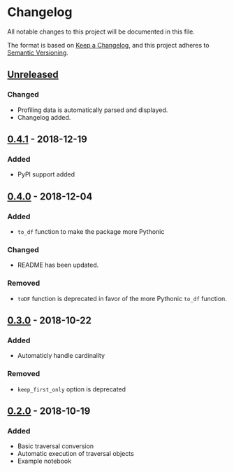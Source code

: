 # Changelog
All notable changes to this project will be documented in this file.

The format is based on [Keep a Changelog](https://keepachangelog.com/en/1.0.0/),
and this project adheres to [Semantic Versioning](https://semver.org/spec/v2.0.0.html).

## [Unreleased]
### Changed
- Profiling data is automatically parsed and displayed.
- Changelog added.

## [0.4.1] - 2018-12-19
### Added
- PyPI support added

## [0.4.0] - 2018-12-04

### Added
- `to_df` function to make the package more Pythonic

### Changed
- README has been updated.

### Removed
- `toDF` function is deprecated in favor of 
the more Pythonic `to_df` function.

## [0.3.0] - 2018-10-22

### Added
- Automaticly handle cardinality

### Removed
- `keep_first_only` option is deprecated

## [0.2.0] - 2018-10-19

### Added
- Basic traversal conversion
- Automatic execution of traversal objects
- Example notebook


[Unreleased]: https://github.com/meltwater/jugri/compare/v0.4.1...HEAD
[0.4.1]: https://github.com/meltwater/jugri/compare/v0.4.0...v0.4.1
[0.4.0]: https://github.com/meltwater/jugri/compare/v0.3.0...v0.4.0
[0.3.0]: https://github.com/meltwater/jugri/compare/v0.2.0...v0.3.0
[0.2.0]: https://github.com/meltwater/jugri/tree/v0.2.0